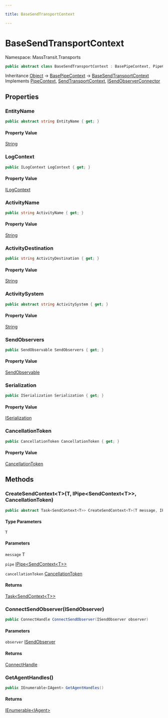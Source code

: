 ```yaml
---

title: BaseSendTransportContext

---
```


# BaseSendTransportContext

Namespace: MassTransit.Transports

```csharp
public abstract class BaseSendTransportContext : BasePipeContext, PipeContext, SendTransportContext, ISendObserverConnector
```

Inheritance [Object](https://learn.microsoft.com/en-us/dotnet/api/system.object) → [BasePipeContext](../../masstransit-abstractions/masstransit-middleware/basepipecontext) → [BaseSendTransportContext](../masstransit-transports/basesendtransportcontext)<br/>
Implements [PipeContext](../../masstransit-abstractions/masstransit/pipecontext), [SendTransportContext](../masstransit-transports/sendtransportcontext), [ISendObserverConnector](../../masstransit-abstractions/masstransit/isendobserverconnector)

## Properties

### **EntityName**

```csharp
public abstract string EntityName { get; }
```

#### Property Value

[String](https://learn.microsoft.com/en-us/dotnet/api/system.string)<br/>

### **LogContext**

```csharp
public ILogContext LogContext { get; }
```

#### Property Value

[ILogContext](../masstransit-logging/ilogcontext)<br/>

### **ActivityName**

```csharp
public string ActivityName { get; }
```

#### Property Value

[String](https://learn.microsoft.com/en-us/dotnet/api/system.string)<br/>

### **ActivityDestination**

```csharp
public string ActivityDestination { get; }
```

#### Property Value

[String](https://learn.microsoft.com/en-us/dotnet/api/system.string)<br/>

### **ActivitySystem**

```csharp
public abstract string ActivitySystem { get; }
```

#### Property Value

[String](https://learn.microsoft.com/en-us/dotnet/api/system.string)<br/>

### **SendObservers**

```csharp
public SendObservable SendObservers { get; }
```

#### Property Value

[SendObservable](../../masstransit-abstractions/masstransit-observables/sendobservable)<br/>

### **Serialization**

```csharp
public ISerialization Serialization { get; }
```

#### Property Value

[ISerialization](../../masstransit-abstractions/masstransit/iserialization)<br/>

### **CancellationToken**

```csharp
public CancellationToken CancellationToken { get; }
```

#### Property Value

[CancellationToken](https://learn.microsoft.com/en-us/dotnet/api/system.threading.cancellationtoken)<br/>

## Methods

### **CreateSendContext\<T\>(T, IPipe\<SendContext\<T\>\>, CancellationToken)**

```csharp
public abstract Task<SendContext<T>> CreateSendContext<T>(T message, IPipe<SendContext<T>> pipe, CancellationToken cancellationToken)
```

#### Type Parameters

`T`<br/>

#### Parameters

`message` T<br/>

`pipe` [IPipe\<SendContext\<T\>\>](../../masstransit-abstractions/masstransit/ipipe-1)<br/>

`cancellationToken` [CancellationToken](https://learn.microsoft.com/en-us/dotnet/api/system.threading.cancellationtoken)<br/>

#### Returns

[Task\<SendContext\<T\>\>](https://learn.microsoft.com/en-us/dotnet/api/system.threading.tasks.task-1)<br/>

### **ConnectSendObserver(ISendObserver)**

```csharp
public ConnectHandle ConnectSendObserver(ISendObserver observer)
```

#### Parameters

`observer` [ISendObserver](../../masstransit-abstractions/masstransit/isendobserver)<br/>

#### Returns

[ConnectHandle](../../masstransit-abstractions/masstransit/connecthandle)<br/>

### **GetAgentHandles()**

```csharp
public IEnumerable<IAgent> GetAgentHandles()
```

#### Returns

[IEnumerable\<IAgent\>](https://learn.microsoft.com/en-us/dotnet/api/system.collections.generic.ienumerable-1)<br/>
